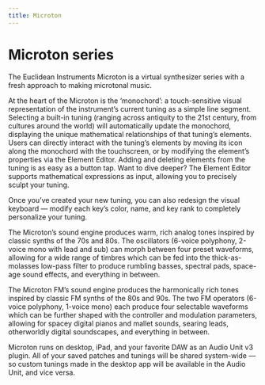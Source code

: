 ```yaml
---
title: Microton
---
```


# Microton series

The Euclidean Instruments Microton is a virtual synthesizer series with a fresh approach to making microtonal music. 

At the heart of the Microton is the ‘monochord’: a touch-sensitive visual representation of the instrument’s current tuning as a simple line segment. Selecting a built-in tuning (ranging across antiquity to the 21st century, from cultures around the world) will automatically update the monochord, displaying the unique mathematical relationships of that tuning’s elements. Users can directly interact with the tuning’s elements by moving its icon along the monochord with the touchscreen, or by modifying the element’s properties via the Element Editor. Adding and deleting elements from the tuning is as easy as a button tap. Want to dive deeper? The Element Editor supports mathematical expressions as input, allowing you to precisely sculpt your tuning.

Once you’ve created your new tuning, you can also redesign the visual keyboard — modify each key’s color, name, and key rank to completely personalize your tuning.

The Microton’s sound engine produces warm, rich analog tones inspired by classic synths of the 70s and 80s. The oscillators (6-voice polyphony, 2-voice mono with lead and sub) can morph between four preset waveforms, allowing for a wide range of timbres which can be fed into the thick-as-molasses low-pass filter to produce rumbling basses, spectral pads, space-age sound effects, and everything in between.

The Microton FM’s sound engine produces the harmonically rich tones inspired by classic FM synths of the 80s and 90s. The two FM operators (6-voice polyphony, 1-voice mono) each produce four selectable waveforms which can be further shaped with the controller and modulation parameters, allowing for spacey digital pianos and mallet sounds, searing leads, otherworldly digital soundscapes, and everything in between.

Microton runs on desktop, iPad, and your favorite DAW as an Audio Unit v3 plugin. All of your saved patches and tunings will be shared system-wide — so custom tunings made in the desktop app will be available in the Audio Unit, and vice versa.
